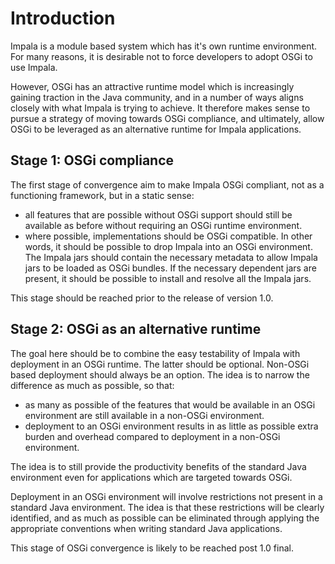# Introduction #

Impala is a module based system which has it's own runtime environment. For many reasons, it is desirable not to force developers to adopt OSGi to use Impala.

However, OSGi has an attractive runtime model which is increasingly gaining traction in the Java community, and in a number of ways aligns closely with what Impala is trying to achieve. It therefore makes sense to pursue a strategy of moving towards OSGi compliance, and ultimately, allow OSGi to be leveraged as an alternative runtime for Impala applications.

## Stage 1: OSGi compliance ##

The first stage of convergence aim to make Impala OSGi compliant, not as a functioning framework, but in a static sense:
  * all features that are possible without OSGi support should still be available as before without requiring an OSGi runtime environment.
  * where possible, implementations should be OSGi compatible. In other words, it should be possible to drop Impala into an OSGi environment. The Impala jars should contain the necessary metadata to allow Impala jars to be loaded as OSGi bundles. If the necessary dependent jars are present, it should be possible to install and resolve all the Impala jars.

This stage should be reached prior to the release of version 1.0.

## Stage 2: OSGi as an alternative runtime ##

The goal here should be to combine the easy testability of Impala with deployment in an OSGi runtime. The latter should be optional. Non-OSGi based deployment should always be an option. The idea is to narrow the difference as much as possible, so that:
  * as many as possible of the features that would be available in an OSGi environment are still available in a non-OSGi environment.
  * deployment to an OSGi environment results in as little as possible extra burden and overhead compared to deployment in a non-OSGi environment.

The idea is to still provide the productivity benefits of the standard Java environment even for applications which are targeted towards OSGi.

Deployment in an OSGi environment will involve restrictions not present in a standard Java environment. The idea is that these restrictions will be clearly identified, and as much as possible can be eliminated through applying the appropriate conventions when writing standard Java applications.

This stage of OSGi convergence is likely to be reached post 1.0 final.


